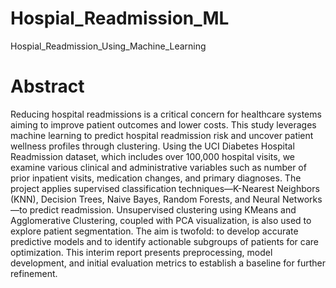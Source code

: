 # Hospial_Readmission_ML
Hospial_Readmission_Using_Machine_Learning

# Abstract
Reducing hospital readmissions is a critical concern for healthcare systems aiming to improve patient outcomes and lower costs. This study leverages machine learning to predict hospital readmission risk and uncover patient wellness profiles through clustering. Using the UCI Diabetes Hospital Readmission dataset, which includes over 100,000 hospital visits, we examine various clinical and administrative variables such as number of prior inpatient visits, medication changes, and primary diagnoses. The project applies supervised classification techniques—K-Nearest Neighbors (KNN), Decision Trees, Naive Bayes, Random Forests, and Neural Networks—to predict readmission. Unsupervised clustering using KMeans and Agglomerative Clustering, coupled with PCA visualization, is also used to explore patient segmentation. The aim is twofold: to develop accurate predictive models and to identify actionable subgroups of patients for care optimization. This interim report presents preprocessing, model development, and initial evaluation metrics to establish a baseline for further refinement.
